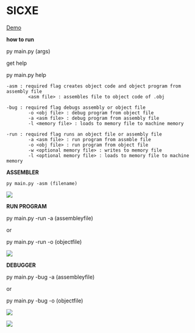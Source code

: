 # SICXE

[Demo](https://www.youtube.com/watch?v=tYYF0TpKkwg)

**how to run** 
    
  py main.py (args)
   
  get help

  py main.py help
    
    -asm : required flag creates object code and object program from assembly file
            <asm file> : assembles file to object code of .obj

    -bug : required flag debugs assembly or object file
            -o <obj file> : debug program from object file
            -a <asm file> : debug program from assembly file
            -l <memory file> : loads to memory file to machine memory

    -run : required flag runs an object file or assembly file
            -a <asm file> : run program from assmble file
            -o <obj file> : run program from object file
            -w <optional memory file> : writes to memory file
            -l <optional memory file> : loads to memory file to machine memory
 
  **ASSEMBLER**
  
    py main.py -asm (filename)
![](https://imgur.com/ex76hcI.png)

  **RUN PROGRAM**

  py main.py -run -a  (assembleyfile)
  
  or
  
  py main.py -run -o (objectfile)
  
![](https://imgur.com/ITbkqFc.png)

  **DEBUGGER**
  
  py main.py -bug -a  (assembleyfile)
  
  or
  
  py main.py -bug -o (objectfile)
  
![](https://imgur.com/ibBNjiG.png)

![](https://user-images.githubusercontent.com/76535260/117469418-b4627680-af23-11eb-98d1-84c12b1e39ee.png)


